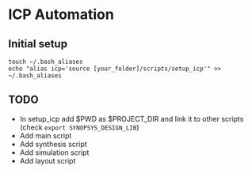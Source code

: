 # ICP Automation

## Initial setup
```
touch ~/.bash_aliases
echo "alias icp='source [your_folder]/scripts/setup_icp'" >> ~/.bash_aliases
```


## TODO
* In setup_icp add $PWD as $PROJECT_DIR and link it to other scripts (check `export SYNOPSYS_DESIGN_LIB`)
* Add main script
* Add synthesis script
* Add simulation script
* Add layout script
